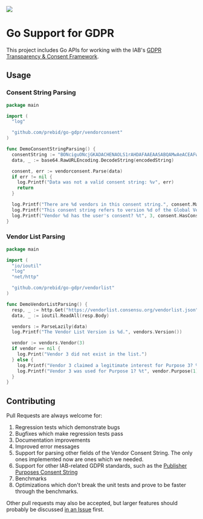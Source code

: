   <a href="https://goreportcard.com/report/github.com/prebid/go-gdpr"><img src="https://goreportcard.com/badge/github.com/prebid/go-gdpr" /></a>

# Go Support for GDPR

This project includes Go APIs for working with the IAB's [GDPR Transparency & Consent Framework](https://github.com/InteractiveAdvertisingBureau/GDPR-Transparency-and-Consent-Framework/blob/master/Consent%20string%20and%20vendor%20list%20formats%20v1.1%20Final.md).

## Usage

### Consent String Parsing

```go
package main

import (
  "log"

  "github.com/prebid/go-gdpr/vendorconsent"
)

func DemoConsentStringParsing() {
  consentString := "BONciguONcjGKADACHENAOLS1rAHDAFAAEAASABQAMwAeACEAFw"
  data, _ := base64.RawURLEncoding.DecodeString(encodedString)

  consent, err := vendorconsent.Parse(data)
  if err != nil {
    log.Printf("Data was not a valid consent string: %v", err)
    return
  }

  log.Printf("There are %d vendors in this consent string.", consent.MaxVendorID())
  log.Printf("This consent string refers to version %d of the Global Vendor List.", consent.VendorListVersion())
  log.Printf("Vendor %d has the user's consent? %t", 3, consent.HasConsent(3))
}
```

### Vendor List Parsing

```go
package main

import (
  "io/ioutil"
  "log"
  "net/http"

  "github.com/prebid/go-gdpr/vendorlist"
)

func DemoVendorListParsing() {
  resp, _ := http.Get("https://vendorlist.consensu.org/vendorlist.json")
  data, _ := ioutil.ReadAll(resp.Body)

  vendors := ParseLazily(data)
  log.Printf("The Vendor List Version is %d.", vendors.Version())

  vendor := vendors.Vendor(3)
  if vendor == nil {
    log.Print("Vendor 3 did not exist in the list.")
  } else {
    log.Printf("Vendor 3 claimed a legitimate interest for Purpose 3? %t", vendor.LegitimateInterest(3))
    log.Printf("Vendor 3 was used for Purpose 1? %t", vendor.Purpose(1))
  }
}
```

## Contributing

Pull Requests are always welcome for:

1. Regression tests which demonstrate bugs
2. Bugfixes which make regression tests pass
3. Documentation improvements
4. Improved error messages
5. Support for parsing other fields of the Vendor Consent String. The only ones implemented now are ones which we needed.
6. Support for other IAB-related GDPR standards, such as the [Publisher Purposes Consent String](https://github.com/InteractiveAdvertisingBureau/GDPR-Transparency-and-Consent-Framework/blob/master/Consent%20string%20and%20vendor%20list%20formats%20v1.1%20Final.md#publisher-purposes-consent-string-format-)
7. Benchmarks
8. Optimizations which don't break the unit tests and prove to be faster through the benchmarks.

Other pull requests may also be accepted, but larger features should probably be discussed [in an Issue](https://github.com/prebid/go-gdpr/issues/new) first.
